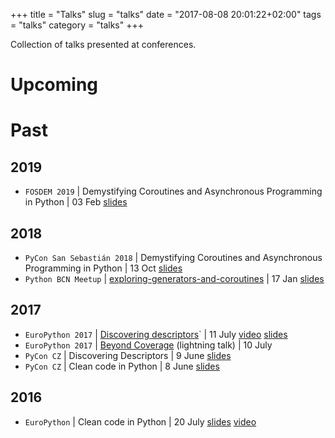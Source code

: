 +++
title = "Talks"
slug = "talks"
date = "2017-08-08 20:01:22+02:00"
tags = "talks"
category = "talks"
+++

Collection of talks presented at conferences.

# Upcoming

# Past

## 2019

- `FOSDEM 2019` \| Demystifying Coroutines and Asynchronous
  Programming in Python \| 03 Feb
  [slides](https://speakerdeck.com/rmariano/demystifying-coroutines-and-asynchronous-programming-in-python-ef35465c-8fa9-466a-9ea7-975c1bf29be8)

## 2018
- `PyCon San Sebastián 2018` \| Demystifying Coroutines and
  Asynchronous Programming in Python \| 13 Oct
  [slides](https://speakerdeck.com/rmariano/demystifying-coroutines-and-asynchronous-programming-in-pyhon)
- `Python BCN Meetup` \|
  [exploring-generators-and-coroutines](/exploring-generators-and-coroutines)
  \| 17 Jan
  [slides](https://speakerdeck.com/rmariano/exploring-generators-and-coroutines)

## 2017
- `EuroPython 2017` \| [Discovering descriptors](/discovering-descriptors)` \| 11 July [video](https://youtu.be/TAuC086NNmo)
  [slides](https://speakerdeck.com/rmariano/discovering-descriptors-ep)
- `EuroPython 2017` \| [Beyond Coverage](/beyond-coverage)
  (lightning talk) \| 10 July
- `PyCon CZ` \| Discovering Descriptors \| 9 June
  [slides](https://speakerdeck.com/rmariano/discovering-descriptors)
- `PyCon CZ` \| Clean code in Python \| 8 June
  [slides](https://speakerdeck.com/rmariano/clean-code-in-python)

## 2016

- `EuroPython` \| Clean code in Python \| 20 July
  [slides](https://speakerdeck.com/rmariano/clean-code-in-python)
  [video](https://youtu.be/7ADbOHW1dTA)
